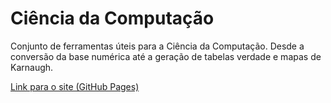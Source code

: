 # Ciência da Computação

Conjunto de ferramentas úteis para a Ciência da Computação. Desde a conversão da base numérica até a geração de tabelas verdade e mapas de Karnaugh.

[Link para o site (GitHub Pages)](https://vitorsvt.github.io/compsci-tools/)
